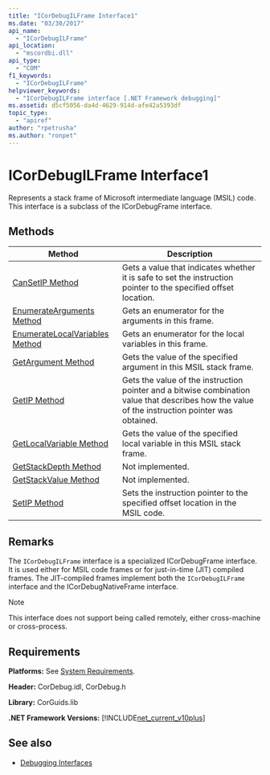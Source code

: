 ```yaml
---
title: "ICorDebugILFrame Interface1"
ms.date: "03/30/2017"
api_name: 
  - "ICorDebugILFrame"
api_location: 
  - "mscordbi.dll"
api_type: 
  - "COM"
f1_keywords: 
  - "ICorDebugILFrame"
helpviewer_keywords: 
  - "ICorDebugILFrame interface [.NET Framework debugging]"
ms.assetid: d5cf5056-da4d-4629-914d-afe42a5393df
topic_type: 
  - "apiref"
author: "rpetrusha"
ms.author: "ronpet"
---
```

# ICorDebugILFrame Interface1
Represents a stack frame of Microsoft intermediate language (MSIL) code. This interface is a subclass of the ICorDebugFrame interface.  
  
## Methods  
  
|Method|Description|  
|------------|-----------------|  
|[CanSetIP Method](../../../../docs/framework/unmanaged-api/debugging/icordebugilframe-cansetip-method.md)|Gets a value that indicates whether it is safe to set the instruction pointer to the specified offset location.|  
|[EnumerateArguments Method](../../../../docs/framework/unmanaged-api/debugging/icordebugilframe-enumeratearguments-method.md)|Gets an enumerator for the arguments in this frame.|  
|[EnumerateLocalVariables Method](../../../../docs/framework/unmanaged-api/debugging/icordebugilframe-enumeratelocalvariables-method.md)|Gets an enumerator for the local variables in this frame.|  
|[GetArgument Method](../../../../docs/framework/unmanaged-api/debugging/icordebugilframe-getargument-method.md)|Gets the value of the specified argument in this MSIL stack frame.|  
|[GetIP Method](../../../../docs/framework/unmanaged-api/debugging/icordebugilframe-getip-method.md)|Gets the value of the instruction pointer and a bitwise combination value that describes how the value of the instruction pointer was obtained.|  
|[GetLocalVariable Method](../../../../docs/framework/unmanaged-api/debugging/icordebugilframe-getlocalvariable-method.md)|Gets the value of the specified local variable in this MSIL stack frame.|  
|[GetStackDepth Method](../../../../docs/framework/unmanaged-api/debugging/icordebugilframe-getstackdepth-method.md)|Not implemented.|  
|[GetStackValue Method](../../../../docs/framework/unmanaged-api/debugging/icordebugilframe-getstackvalue-method.md)|Not implemented.|  
|[SetIP Method](../../../../docs/framework/unmanaged-api/debugging/icordebugilframe-setip-method.md)|Sets the instruction pointer to the specified offset location in the MSIL code.|  
  
## Remarks  
 The `ICorDebugILFrame` interface is a specialized ICorDebugFrame interface. It is used either for MSIL code frames or for just-in-time (JIT) compiled frames. The JIT-compiled frames implement both the `ICorDebugILFrame` interface and the ICorDebugNativeFrame interface.  
  
> [!NOTE]
>  This interface does not support being called remotely, either cross-machine or cross-process.  
  
## Requirements  
 **Platforms:** See [System Requirements](../../../../docs/framework/get-started/system-requirements.md).  
  
 **Header:** CorDebug.idl, CorDebug.h  
  
 **Library:** CorGuids.lib  
  
 **.NET Framework Versions:** [!INCLUDE[net_current_v10plus](../../../../includes/net-current-v10plus-md.md)]  
  
## See also
- [Debugging Interfaces](../../../../docs/framework/unmanaged-api/debugging/debugging-interfaces.md)
